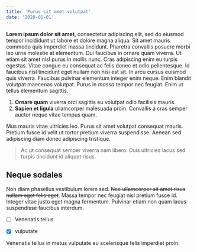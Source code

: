 ```yaml
---
title: 'Purus sit amet volutpat'
date: '2020-01-01'
---
```


**Lorem ipsum dolor sit amet**, consectetur adipiscing elit, sed do eiusmod tempor incididunt ut labore et dolore magna aliqua. Sit amet mauris commodo quis imperdiet massa tincidunt. Pharetra convallis posuere morbi leo urna molestie at elementum. Dui faucibus in ornare quam viverra. Ut etiam sit amet nisl purus in mollis nunc. Cras adipiscing enim eu turpis egestas. Vitae congue eu consequat ac felis donec et odio pellentesque. Id faucibus nisl tincidunt eget nullam non nisi est sit. In arcu cursus euismod quis viverra. Faucibus pulvinar elementum integer enim neque. Enim blandit volutpat maecenas volutpat. Purus in *massa* tempor nec feugiat. Enim ut tellus elementum sagittis.
 1. **Ornare quam** viverra orci sagittis eu volutpat odio facilisis mauris.
 2. **Sapien et ligula** ullamcorper malesuada proin. Convallis a cras semper auctor neque vitae tempus quam.

Mus mauris vitae ultricies leo. Purus sit amet volutpat consequat mauris. Pretium fusce id velit ut tortor pretium viverra suspendisse. Aenean sed adipiscing diam donec adipiscing tristique.

>  Ac ut consequat semper viverra nam libero. Duis ultricies lacus sed
> turpis tincidunt id aliquet risus.

## Neque sodales

Non diam phasellus vestibulum lorem sed. ~~Nec ullamcorper sit amet risus nullam eget felis eget~~. Massa tempor nec feugiat nisl pretium fusce id. Integer vitae justo eget magna fermentum. Pulvinar etiam non quam lacus suspendisse faucibus interdum. 

 - [ ] Venenatis tellus
 - [x] vulputate 


Venenatis tellus in metus vulputate eu scelerisque felis imperdiet proin. 
